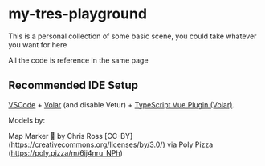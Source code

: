 # my-tres-playground

This is a personal collection of some basic scene, you could take whatever you want for here

All the code is reference in the same page

## Recommended IDE Setup

[VSCode](https://code.visualstudio.com/) + [Volar](https://marketplace.visualstudio.com/items?itemName=Vue.volar) (and disable Vetur) + [TypeScript Vue Plugin (Volar)](https://marketplace.visualstudio.com/items?itemName=Vue.vscode-typescript-vue-plugin).

Models by:

Map Marker 📍 by Chris Ross [CC-BY] (https://creativecommons.org/licenses/by/3.0/) via Poly Pizza (https://poly.pizza/m/6ij4nru_NPh)
